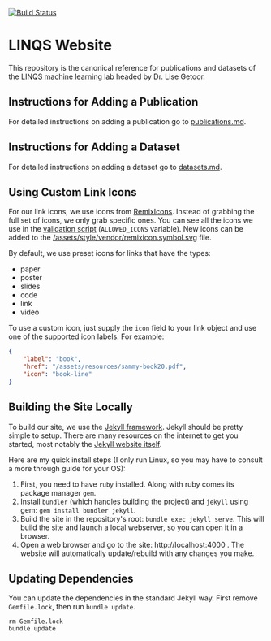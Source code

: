 [![Build Status](https://github.com/linqs/linqs-website/actions/workflows/main.yml/badge.svg)](https://github.com/linqs/linqs-website/actions/workflows/main.yml)

# LINQS Website

This repository is the canonical reference for publications and datasets of the [LINQS machine learning lab](https://linqs.soe.ucsc.edu/) headed by Dr. Lise Getoor.

## Instructions for Adding a Publication

For detailed instructions on adding a publication go to [publications.md](publications.md).

## Instructions for Adding a Dataset

For detailed instructions on adding a dataset go to [datasets.md](datasets.md).

## Using Custom Link Icons

For our link icons, we use icons from [RemixIcons](https://remixicon.com/).
Instead of grabbing the full set of icons, we only grab specific ones.
You can see all the icons we use in the [validation script](_scripts/utils.py) (`ALLOWED_ICONS` variable).
New icons can be added to the [/assets/style/vendor/remixicon.symbol.svg](assets/style/vendor/remixicon.symbol.svg) file.

By default, we use preset icons for links that have the types:
- paper
- poster
- slides
- code
- link
- video

To use a custom icon, just supply the `icon` field to your link object and use one of the supported icon labels.
For example:
```json
{
    "label": "book",
    "href": "/assets/resources/sammy-book20.pdf",
    "icon": "book-line"
}
```

## Building the Site Locally

To build our site, we use the [Jekyll framework](https://jekyllrb.com/).
Jekyll should be pretty simple to setup.
There are many resources on the internet to get you started, most notably the [Jekyll website itself](https://jekyllrb.com/docs/step-by-step/01-setup/).

Here are my quick install steps (I only run Linux, so you may have to consult a more through guide for your OS):
1) First, you need to have `ruby` installed. Along with ruby comes its package manager `gem`.
2) Install `bundler` (which handles building the project) and `jekyll` using gem: `gem install bundler jekyll`.
3) Build the site in the repository's root: `bundle exec jekyll serve`. This will build the site and launch a local webserver, so you can open it in a browser.
4) Open a web browser and go to the site: http://localhost:4000 . The website will automatically update/rebuild with any changes you make.

## Updating Dependencies

You can update the dependencies in the standard Jekyll way.
First remove `Gemfile.lock`,
then run `bundle update`.
```
rm Gemfile.lock
bundle update
```
